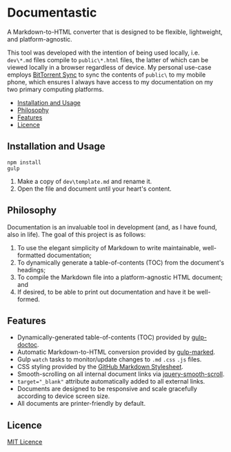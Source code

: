 # Documentastic

A Markdown-to-HTML converter that is designed to be flexible, lightweight, and platform-agnostic.

This tool was developed with the intention of being used locally, i.e. `dev\*.md` files compile to `public\*.html` files, the latter of which can be viewed locally in a browser regardless of device. My personal use-case employs [BitTorrent Sync](bt-sync) to sync the contents of `public\` to my mobile phone, which ensures I always have access to my documentation on my two primary computing platforms.

<!-- START doctoc generated TOC please keep comment here to allow auto update -->
<!-- DON'T EDIT THIS SECTION, INSTEAD RE-RUN doctoc TO UPDATE -->


- [Installation and Usage](#installation-and-usage)
- [Philosophy](#philosophy)
- [Features](#features)
- [Licence](#licence)

<!-- END doctoc generated TOC please keep comment here to allow auto update -->

## Installation and Usage

```
npm install
gulp
```

1. Make a copy of `dev\template.md` and rename it.
1. Open the file and document until your heart's content.

## Philosophy

Documentation is an invaluable tool in development (and, as I have found, also in life). The goal of this project is as follows:

1. To use the elegant simplicity of Markdown to write maintainable, well-formatted documentation;
1. To dynamically generate a table-of-contents (TOC) from the document's headings;
1. To compile the Markdown file into a platform-agnostic HTML document; and
1. If desired, to be able to print out documentation and have it be well-formed.

## Features

* Dynamically-generated table-of-contents (TOC) provided by [gulp-doctoc][gulp-doctoc].
* Automatic Markdown-to-HTML conversion provided by [gulp-marked][gulp-marked].
* Gulp `watch` tasks to monitor/update changes to `.md` `.css` `.js` files.
* CSS styling provided by the [GitHub Markdown Stylesheet][gh-md-ss].
* Smooth-scrolling on all internal document links via [jquery-smooth-scroll][jq-ss].
* `target="_blank"` attribute automatically added to all external links.
* Documents are designed to be responsive and scale gracefully according to device screen size.
* All documents are printer-friendly by default.

## Licence

[MIT Licence][mit-licence]

[bt-sync]: https://getsync.com/

[gulp-doctoc]: https://www.npmjs.com/package/gulp-doctoc
[gulp-marked]: https://www.npmjs.com/package/gulp-marked
[gh-md-ss]: https://gist.github.com/tuzz/3331384
[jq-ss]: https://www.npmjs.com/package/jquery-smooth-scroll

[mit-licence]: https://opensource.org/licenses/MIT